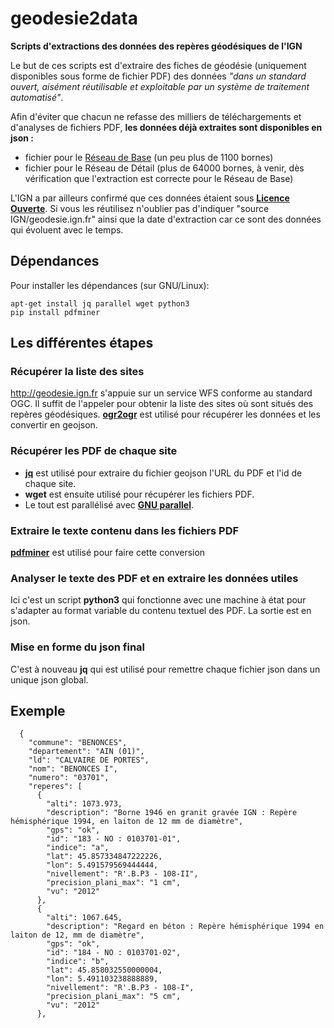 # geodesie2data
**Scripts d'extractions des données des repères géodésiques de l'IGN**

Le but de ces scripts est d'extraire des fiches de géodésie (uniquement disponibles sous forme de fichier PDF) des données *"dans un standard ouvert, aisément réutilisable et exploitable par un système de traitement automatisé"*.

Afin d'éviter que chacun ne refasse des milliers de téléchargements et d'analyses de fichiers PDF, **les données déjà extraites sont disponibles en json :**
- fichier pour le [Réseau de Base](https://github.com/cquest/geodesie2data/raw/master/rbf-all.json) (un peu plus de 1100 bornes)
- fichier pour le Réseau de Détail (plus de 64000 bornes, à venir, dès vérification que l'extraction est correcte pour le Réseau de Base)

L'IGN a par ailleurs confirmé que ces données étaient sous [**Licence Ouverte**](https://www.etalab.gouv.fr/wp-content/uploads/2014/05/Licence_Ouverte.pdf). Si vous les réutilisez n'oublier pas d'indiquer "source IGN/geodesie.ign.fr" ainsi que la date d'extraction car ce sont des données qui évoluent avec le temps.

## Dépendances

Pour installer les dépendances (sur GNU/Linux):
```
apt-get install jq parallel wget python3
pip install pdfminer
```
## Les différentes étapes

### Récupérer la liste des sites
http://geodesie.ign.fr s'appuie sur un service WFS conforme au standard OGC.
Il suffit de l'appeler pour obtenir la liste des sites où sont situés des repères géodésiques.
**[ogr2ogr](http://www.gdal.org/ogr2ogr.html)** est utilisé pour récupérer les données et les convertir en geojson.

### Récupérer les PDF de chaque site
- **[jq](https://stedolan.github.io/jq/)** est utilisé pour extraire du fichier geojson l'URL du PDF et l'id de chaque site.
- **wget** est ensuite utilisé pour récupérer les fichiers PDF.
- Le tout est parallélisé avec **[GNU parallel](https://www.gnu.org/software/parallel/)**.

### Extraire le texte contenu dans les fichiers PDF
**[pdfminer](http://www.unixuser.org/~euske/python/pdfminer/)** est utilisé pour faire cette conversion

### Analyser le texte des PDF et en extraire les données utiles
Ici c'est un script **python3** qui fonctionne avec une machine à état pour s'adapter au format variable du contenu textuel des PDF.
La sortie est en json.

### Mise en forme du json final
C'est à nouveau **jq** qui est utilisé pour remettre chaque fichier json dans un unique json global.

## Exemple
```
  {
    "commune": "BENONCES",
    "departement": "AIN (01)",
    "ld": "CALVAIRE DE PORTES",
    "nom": "BENONCES I",
    "numero": "03701",
    "reperes": [
      {
        "alti": 1073.973,
        "description": "Borne 1946 en granit gravée IGN : Repère hémisphérique 1994, en laiton de 12 mm de diamètre",
        "gps": "ok",
        "id": "183 - NO : 0103701-01",
        "indice": "a",
        "lat": 45.857334847222226,
        "lon": 5.491579569444444,
        "nivellement": "R'.B.P3 - 108-II",
        "precision_plani_max": "1 cm",
        "vu": "2012"
      },
      {
        "alti": 1067.645,
        "description": "Regard en béton : Repère hémisphérique 1994 en laiton de 12, mm de diamètre",
        "gps": "ok",
        "id": "184 - NO : 0103701-02",
        "indice": "b",
        "lat": 45.858032550000004,
        "lon": 5.491103238888889,
        "nivellement": "R'.B.P3 - 108-I",
        "precision_plani_max": "5 cm",
        "vu": "2012"
      },
      
